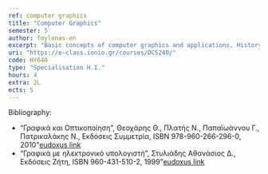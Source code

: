 ```yaml
---
ref: computer graphics
title: "Computer Graphics"
semester: 5
author: fmylonas-en
excerpt: "Basic concepts of computer graphics and applications, History, Vector / Raster graphics, Graphics pipeline, 2d Raster algorithms: line, circle, ellipse, Aliasing, Knowledge representation, production and display of three-dimensional data, Polygon filling, Clipping, Transformations and Coordinate Systems, 2D Transformation Synthesis, Homogeneous Coordinates, Perspective: oblique, parallel."
uri: "https://e-class.ionio.gr/courses/DCS240/"
code: ΗΥ640
type: "Specialisation H.I."
hours: 4
extra: 2L
ects: 5
---
```



Bibliography: 
  - “Γραφικά και Οπτικοποίηση”, Θεοχάρης Θ., Πλατής Ν., Παπαϊωάννου Γ., Πατρικαλάκης Ν., Εκδόσεις Συμμετρία, ISBN 978-960-266-296-0, 2010"[eudoxus link](https://service.eudoxus.gr/search/#a/id:35474/0)
  - “Γραφικά με ηλεκτρονικό υπολογιστή”, Στυλιάδης Αθανάσιος Δ., Εκδόσεις Ζήτη, ISBN 960-431-510-2, 1999"[eudoxus link](https://service.eudoxus.gr/search/#a/id:11193/0)
  

